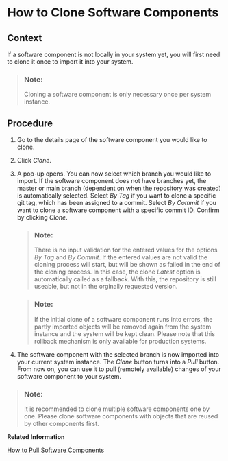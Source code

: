 <!-- loio18564c54f529496ba420d4c83545a2ce -->

# How to Clone Software Components



<a name="loio18564c54f529496ba420d4c83545a2ce__section_q4w_4fj_1mb"/>

## Context

If a software component is not locally in your system yet, you will first need to clone it once to import it into your system.

> ### Note:  
> Cloning a software component is only necessary once per system instance.



<a name="loio18564c54f529496ba420d4c83545a2ce__section_kkv_vfj_1mb"/>

## Procedure

1.  Go to the details page of the software component you would like to clone.

2.  Click *Clone*.

3.  A pop-up opens. You can now select which branch you would like to import. If the software component does not have branches yet, the master or main branch \(dependent on when the repository was created\) is automatically selected. Select *By Tag* if you want to clone a specific git tag, which has been assigned to a commit. Select *By Commit* if you want to clone a software component with a specific commit ID. Confirm by clicking *Clone*.

    > ### Note:  
    > There is no input validation for the entered values for the options *By Tag* and *By Commit*. If the entered values are not valid the cloning process will start, but will be shown as failed in the end of the cloning process. In this case, the clone *Latest* option is automatically called as a fallback. With this, the repository is still useable, but not in the orginally requested version.

    > ### Note:  
    > If the initial clone of a software component runs into errors, the partly imported objects will be removed again from the system instance and the system will be kept clean. Please note that this rollback mechanism is only available for production systems.

4.  The software component with the selected branch is now imported into your current system instance. The *Clone* button turns into a *Pull* button. From now on, you can use it to pull \(remotely available\) changes of your software component to your system.


> ### Note:  
> It is recommended to clone multiple software components one by one. Please clone software components with objects that are reused by other components first.

**Related Information**  


[How to Pull Software Components](how-to-pull-software-components-90b9b9d.md "")

